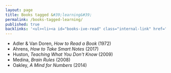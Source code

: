 ```yaml
---
layout: page
title: Books tagged &#39;learning&#39;
permalink: /books-tagged-learning/
published: true
backlinks: '<ul><li><a id="books-ive-read" class="internal-link" href="/books-ive-read/">Books I&#39;ve read</a></li></ul>'
---
```


* Adler & Van Doren, _How to Read a Book_ (1972) 
* Ahrens, _How to Take Smart Notes_ (2017) 
* Huston, _Teaching What You Don't Know_ (2009) 
* Medina, _Brain Rules_ (2008) 
* Oakley, _A Mind for Numbers_ (2014) 
